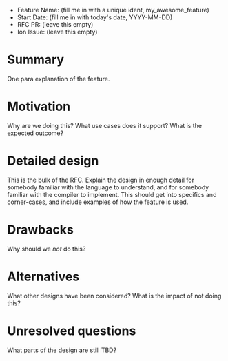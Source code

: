- Feature Name: (fill me in with a unique ident, my_awesome_feature)
- Start Date: (fill me in with today's date, YYYY-MM-DD)
- RFC PR: (leave this empty)
- Ion Issue: (leave this empty)

# Summary
[summary]: #summary

One para explanation of the feature.

# Motivation
[motivation]: #motivation

Why are we doing this? What use cases does it support? What is the expected outcome?

# Detailed design
[design]: #detailed-design

This is the bulk of the RFC. Explain the design in enough detail for somebody familiar
with the language to understand, and for somebody familiar with the compiler to implement.
This should get into specifics and corner-cases, and include examples of how the feature is used.

# Drawbacks
[drawbacks]: #drawbacks

Why should we *not* do this?

# Alternatives
[alternatives]: #alternatives

What other designs have been considered? What is the impact of not doing this?

# Unresolved questions
[unresolved]: #unresolved-questions

What parts of the design are still TBD?
